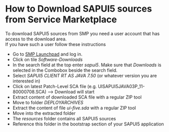 # How to Download SAPUI5 sources from Service Marketplace
To download SAPUI5 sources from SMP you need a user account that has access to the download
area.   
If you have such a user follow these instructions

* Go to [SMP Launchpad](https://launchpad.support.sap.com) and log in.
* Click on tile *Software-Downloads*
* In the search field at the top enter *sapui5*. Make sure that *Downloads* is selected in the Combobox beside the search field.
* Select *SAPUI5 CLIENT RT AS JAVA 7.50* (or whatever version you are interested in)
* Click on latest Patch-Level SCA file (e.g. UISAPUI5JAVA03P_11-80000708.SCA) --> Download will start
* Extract content of downloaded SCA file with a regular ZIP tool
* Move to folder *DEPLOYARCHIVES*
* Extract the content of file *ui-five.sda* with a regular ZIP tool
* Move into the extracted folder
* The *resources* folder contains all SAPUI5 sources
* Reference this folder in the bootstrap section of your SAPUI5 application

